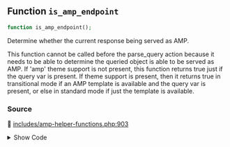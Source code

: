 ## Function `is_amp_endpoint`

```php
function is_amp_endpoint();
```

Determine whether the current response being served as AMP.

This function cannot be called before the parse_query action because it needs to be able to determine the queried object is able to be served as AMP. If &#039;amp&#039; theme support is not present, this function returns true just if the query var is present. If theme support is present, then it returns true in transitional mode if an AMP template is available and the query var is present, or else in standard mode if just the template is available.

### Source

:link: [includes/amp-helper-functions.php:903](https://github.com/ampproject/amp-wp/blob/develop/includes/amp-helper-functions.php#L903-L905)

<details>
<summary>Show Code</summary>

```php
function is_amp_endpoint() {
	return amp_is_request();
}
```

</details>
